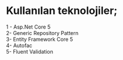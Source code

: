 # Kullanılan teknolojiler;<br/>
1 - Asp.Net Core 5 <br/>
2- Generic Repository Pattern<br/>
3- Entity Framework Core 5<br/>
4- Autofac<br/>
5- Fluent Validation<br/>
